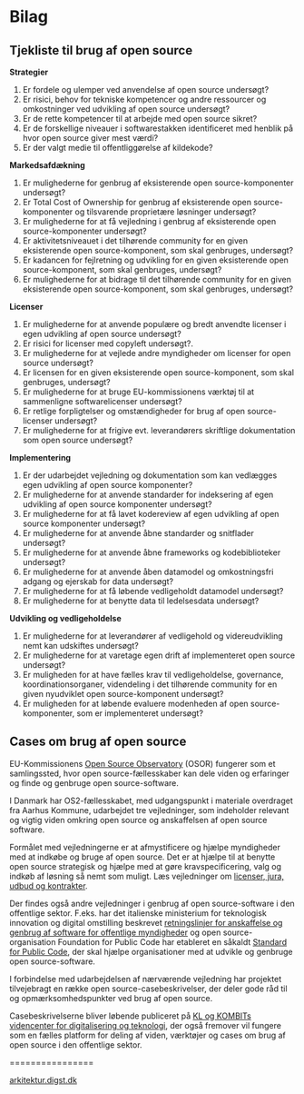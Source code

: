 # Bilag

## Tjekliste til brug af open source

**Strategier**

1.	Er fordele og ulemper ved anvendelse af open source undersøgt?
2.	Er risici, behov for tekniske kompetencer og andre ressourcer og omkostninger ved udvikling af open source undersøgt?
3.	Er de rette kompetencer til at arbejde med open source sikret? 
4.	Er de forskellige niveauer i softwarestakken identificeret med henblik på hvor open source giver mest værdi?
5.	Er der valgt medie til offentliggørelse af kildekode? 

**Markedsafdækning**

1.	Er mulighederne for genbrug af eksisterende open source-komponenter undersøgt?
2.	Er Total Cost of Ownership for genbrug af eksisterende open source-komponenter og tilsvarende proprietære løsninger undersøgt?
3.	Er mulighederne for at få vejledning i genbrug af eksisterende open source-komponenter undersøgt?
4.	Er aktivitetsniveauet i det tilhørende community for en given eksisterende open source-komponent, som skal genbruges, undersøgt?
5.	Er kadancen for fejlretning og udvikling for en given eksisterende open source-komponent, som skal genbruges, undersøgt?
6.	Er mulighederne for at bidrage til det tilhørende community for en given eksisterende open source-komponent, som skal genbruges, undersøgt?

**Licenser**

1.	Er mulighederne for at anvende populære og bredt anvendte licenser i egen udvikling af open source undersøgt? 
2.	Er risici for licenser med copyleft undersøgt?.
3.	Er mulighederne for at vejlede andre myndigheder om licenser for open source undersøgt? 
4.	Er licensen for en given eksisterende open source-komponent, som skal genbruges, undersøgt? 
5.	Er mulighederne for at bruge EU-kommissionens værktøj til at sammenligne softwarelicenser undersøgt?
6.	Er retlige forpligtelser og omstændigheder for brug af open source-licenser undersøgt? 
7.	Er mulighederne for at frigive evt. leverandørers skriftlige dokumentation som open source undersøgt? 

**Implementering**

1.	Er der udarbejdet vejledning og dokumentation som kan vedlægges egen udvikling af open source komponenter? 
2.	Er mulighederne for at anvende standarder for indeksering af egen udvikling af open source komponenter undersøgt? 
3.	Er mulighederne for at få lavet kodereview af egen udvikling af open source komponenter undersøgt? 
4.	Er mulighederne for at anvende åbne standarder og snitflader undersøgt? 
5.	Er mulighederne for at anvende åbne frameworks og kodebiblioteker undersøgt? 
6.	Er mulighederne for at anvende åben datamodel og omkostningsfri adgang og ejerskab for data undersøgt? 
7.	Er mulighederne for at få løbende vedligeholdt datamodel undersøgt? 
8.	Er mulighederne for at benytte data til ledelsesdata undersøgt? 

**Udvikling og vedligeholdelse**

1.	Er mulighederne for at leverandører af vedligehold og videreudvikling nemt kan udskiftes undersøgt? 
2.	Er mulighederne for at varetage egen drift af implementeret open source undersøgt? 
3.	Er muligheden for at have fælles krav til vedligeholdelse, governance, koordinationsorganer, videndeling i det tilhørende community for en given nyudviklet open source-komponent undersøgt? 
4.	Er muligheden for at løbende evaluere modenheden af open source-komponenter, som er implementeret undersøgt?

## Cases om brug af open source

EU-Kommissionens [Open Source Observatory](https://joinup.ec.europa.eu/collection/open-source-observatory-osor) (OSOR) fungerer som et samlingssted, hvor open source-fællesskaber kan dele viden og erfaringer og finde og genbruge open source-software.

I Danmark har OS2-fællesskabet, med udgangspunkt i materiale overdraget fra Aarhus Kommune, udarbejdet tre vejledninger, som indeholder relevant og vigtig viden omkring open source og anskaffelsen af open source software.

Formålet med vejledningerne er at afmystificere og hjælpe myndigheder med at indkøbe og bruge af open source. Det er at hjælpe til at benytte open source strategisk og hjælpe med at gøre kravspecificering, valg og indkøb af løsning så nemt som muligt. Læs vejledninger om [licenser, jura, udbud og kontrakter](https://faq.os2.eu/open-source-anskaffelse-licenser-jura-udbud-og-kontrakter?collection=59).

Der findes også andre vejledninger i genbrug af open source-software i den offentlige sektor. F.eks. har det italienske ministerium for teknologisk innovation og digital omstilling beskrevet [retningslinjer for anskaffelse og genbrug af software for offentlige myndigheder](https://docs.italia.it/italia/developers-italia/gl-acquisition-and-reuse-software-for-pa-docs/en/stabile/index.html) og open source-organisation Foundation for Public Code har etableret en såkaldt [Standard for Public Code](https://standard.publiccode.net/), der skal hjælpe organisationer med at udvikle og genbruge open source-software.

I forbindelse med udarbejdelsen af nærværende vejledning har projektet tilvejebragt en række open source-casebeskrivelser, der deler gode råd til og opmærksomhedspunkter ved brug af open source.

Casebeskrivelserne bliver løbende publiceret på [KL og KOMBITs videncenter for digitalisering og teknologi](https://videncenter.kl.dk/viden-og-vaerktoejer/innovation), der også fremover vil fungere som en fælles platform for deling af viden, værktøjer og cases om brug af open source i den offentlige sektor.

================

[arkitektur.digst.dk](arkitektur.digst.dk)
